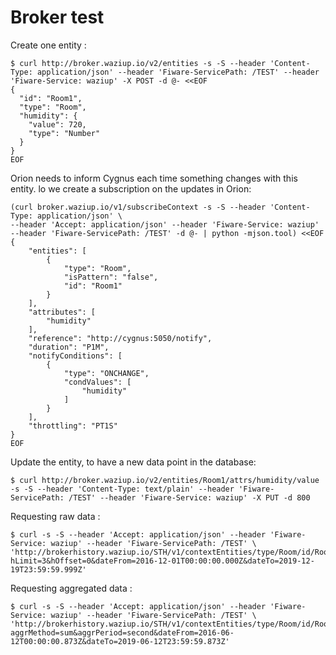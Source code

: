 
Broker test
===========

Create one entity :

```
$ curl http://broker.waziup.io/v2/entities -s -S --header 'Content-Type: application/json' --header 'Fiware-ServicePath: /TEST' --header 'Fiware-Service: waziup' -X POST -d @- <<EOF
{
  "id": "Room1",
  "type": "Room",
  "humidity": {
    "value": 720,
    "type": "Number"
  }
}
EOF
```
Orion needs to inform Cygnus each time something changes with this entity.
lo we create a subscription on the updates in Orion:

```
(curl broker.waziup.io/v1/subscribeContext -s -S --header 'Content-Type: application/json' \
--header 'Accept: application/json' --header 'Fiware-Service: waziup' --header 'Fiware-ServicePath: /TEST' -d @- | python -mjson.tool) <<EOF
{
    "entities": [
        {
            "type": "Room",
            "isPattern": "false",
            "id": "Room1"
        }
    ],
    "attributes": [
        "humidity"
    ],
    "reference": "http://cygnus:5050/notify",
    "duration": "P1M",
    "notifyConditions": [
        {
            "type": "ONCHANGE",
            "condValues": [
                "humidity"
            ]
        }
    ],
    "throttling": "PT1S"
}
EOF
```

Update the entity, to have a new data point in the database:
```
$ curl http://broker.waziup.io/v2/entities/Room1/attrs/humidity/value -s -S --header 'Content-Type: text/plain' --header 'Fiware-ServicePath: /TEST' --header 'Fiware-Service: waziup' -X PUT -d 800
```

Requesting raw data :
```
$ curl -s -S --header 'Accept: application/json' --header 'Fiware-Service: waziup' --header 'Fiware-ServicePath: /TEST' \
'http://brokerhistory.waziup.io/STH/v1/contextEntities/type/Room/id/Room1/attributes/humidity?hLimit=3&hOffset=0&dateFrom=2016-12-01T00:00:00.000Z&dateTo=2019-12-19T23:59:59.999Z'
```
Requesting aggregated data :
```
$ curl -s -S --header 'Accept: application/json' --header 'Fiware-Service: waziup' --header 'Fiware-ServicePath: /TEST' \
'http://brokerhistory.waziup.io/STH/v1/contextEntities/type/Room/id/Room1/attributes/humidity?aggrMethod=sum&aggrPeriod=second&dateFrom=2016-06-12T00:00:00.873Z&dateTo=2019-06-12T23:59:59.873Z'
```
